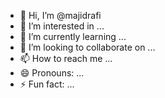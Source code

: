 - 👋 Hi, I’m @majidrafi
- 👀 I’m interested in ...
- 🌱 I’m currently learning ...
- 💞️ I’m looking to collaborate on ...
- 📫 How to reach me ...
- 😄 Pronouns: ...
- ⚡ Fun fact: ...

<!---
majidrafi/majidrafi is a ✨ special ✨ repository because its `README.md` (this file) appears on your GitHub profile.
You can click the Preview link to take a look at your changes.
--->
